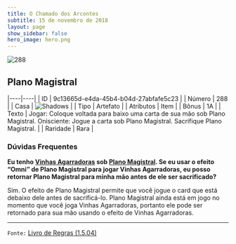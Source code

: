 ```yaml
---
title: O Chamado dos Arcontes
subtitle: 15 de novembro de 2018
layout: page
show_sidebar: false
hero_image: hero.png
---
```


![288](https://cdn.keyforgegame.com/media/card_front/pt/341_288_8FJVHVWFWC4P_pt.png)

## Plano Magistral

|----|----|
| ID | 9c13665d-e4da-45b4-b04d-27abfafe5c23 |
| Número | 288 |
| Casa | ![Shadows](https://archonarcana.com/images/thumb/e/ee/Shadows.png/22px-Shadows.png "Sombras") |
| Tipo | Artefato |
| Atributos | Item |
| Bônus | 1A |
| Texto | Jogar: Coloque voltada para baixo uma carta de sua mão sob Plano Magistral. Onisciente: Jogue a carta sob Plano Magistral. Sacrifique Plano Magistral. |
| Raridade | Rara |

### Dúvidas Frequentes

**Eu tenho [Vinhas Agarradoras](/cota/103) sob [Plano Magistral](/cota/288). Se eu usar o efeito “Omni” de Plano Magistral para jogar
Vinhas Agarradoras, eu posso retornar Plano Magistral para minha
mão antes de ele ser sacrificado?**

Sim. O efeito de Plano Magistral permite que você jogue o card que
está debaixo dele antes de sacrificá-lo. Plano Magistral ainda está em
jogo no momento que você joga Vinhas Agarradoras, portanto ele pode
ser retornado para sua mão usando o efeito de Vinhas Agarradoras.

<hr/>

`Fonte:` [Livro de Regras (1.5.04)](https://drive.google.com/open?id=14pM1J8ZR_4hZbGFZt-ArQdAGsHCPEQdE)
